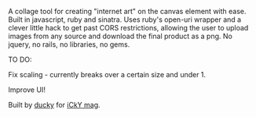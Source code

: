 A collage tool for creating "internet art" on the canvas element with ease. Built in javascript, ruby and sinatra. Uses ruby's open-uri wrapper and a clever little hack to get past CORS restrictions, allowing the user to upload images from any source and download the final product as a png. No jquery, no rails, no libraries, no gems.

TO DO:

Fix scaling - currently breaks over a certain size and under 1.

Improve UI!

Built by [ducky](http://www.duckymusic.com) for [iCkY mag](http://www.ickymag.com).